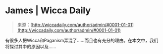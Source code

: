 <!--yml

category: 未分类

date: 2024-06-12 18:26:12

-->

# James | Wicca Daily

> 来源：[http://wiccadaily.com/author/admin/#0001-01-01](http://wiccadaily.com/author/admin/#0001-01-01)

有很多人把Wicca和Paganism弄混了……而且也有充分的理由。在本文中，我们将探讨其中的原因以及……
